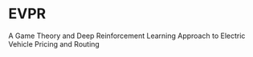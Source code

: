 # EVPR
A Game Theory and Deep Reinforcement Learning Approach to Electric Vehicle Pricing and Routing
